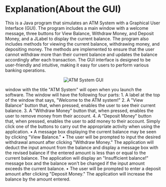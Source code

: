 # Explanation(About the GUI)
This is a Java program that simulates an ATM System with a Graphical User Interface (GUI). The program includes a main window with a welcome message, three buttons for View Balance, Withdraw Money, and Deposit Money, and a JLabel to display the current balance. The program also includes methods for viewing the current balance, withdrawing money, and depositing money. The methods are implemented to ensure that the user cannot withdraw more than their current balance and updates the balance accordingly after each transaction. The GUI interface is designed to be user-friendly and intuitive, making it easy for users to perform various banking operations.
<p align="center">
  <img src="https://user-images.githubusercontent.com/99544156/236618786-d51da349-3d68-4a1b-8bd0-134f51956797.png" alt="ATM System GUI">
</p>
window with the title "ATM System" will open when you launch the software. The window will have the following four parts:
1. A label at the top of the window that says, "Welcome to the ATM system!"
2. A "View Balance" button that, when pressed, enables the user to see their current balance.
3. A "Withdraw Money" button that, when pressed, enables the user to remove money from their account.
4. A "Deposit Money" button that, when pressed, enables the user to add money to their account.
Simply click one of the buttons to carry out the appropriate activity when using the application.
• A message box displaying the current balance may be seen by clicking "View Balance."
• The user will be prompted to input the desired withdrawal amount after clicking "Withdraw Money." The application will deduct the input amount from the balance and display a message box with the revised balance if the entered amount is less than or equal to the current balance. The application will display an "Insufficient balance!" message box and the balance won't be changed if the input amount exceeds the current balance.
• The user will be prompted to enter a deposit amount after clicking "Deposit Money." The application will increase the balance by the amount entered.

